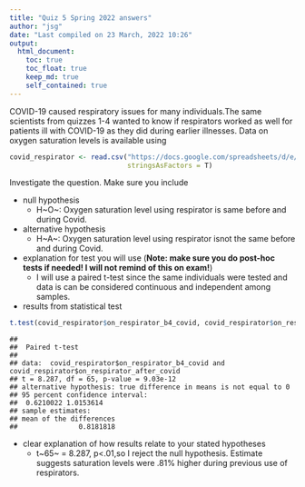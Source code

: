 ```yaml
---
title: "Quiz 5 Spring 2022 answers"
author: "jsg"
date: "Last compiled on 23 March, 2022 10:26"
output:
  html_document:
    toc: true
    toc_float: true
    keep_md: true
    self_contained: true
---
```


COVID-19 caused respiratory issues for many individuals.The same scientists from
quizzes 1-4 wanted to know if respirators worked as well for patients ill with 
COVID-19 as they did during earlier illnesses.  Data on oxygen saturation levels
is available using


```r
covid_respirator <- read.csv("https://docs.google.com/spreadsheets/d/e/2PACX-1vS5y8NL2ZR_tp_YUJoAUlPmRe3CZ8v94wyraannmeNZWpYNOgil_kvzJVntOve8jBPxskM17-t35NB8/pub?gid=1295231330&single=true&output=csv",
                             stringsAsFactors = T)
```
Investigate the question. Make sure you include

* null hypothesis
  * H~O~: Oxygen saturation level using respirator is same before and during Covid.  
* alternative hypothesis
  * H~A~: Oxygen saturation level using respirator isnot the same before and during Covid.  
* explanation for test you will use (**Note: make sure you do post-hoc tests if needed!
I will not remind of this on exam!**)
  * I will use a paired t-test since the same individuals were tested and data is 
  can be considered continuous and independent among samples.  
* results from statistical test

```r
t.test(covid_respirator$on_respirator_b4_covid, covid_respirator$on_respirator_after_covid, paired = T)
```

```
## 
## 	Paired t-test
## 
## data:  covid_respirator$on_respirator_b4_covid and covid_respirator$on_respirator_after_covid
## t = 8.287, df = 65, p-value = 9.03e-12
## alternative hypothesis: true difference in means is not equal to 0
## 95 percent confidence interval:
##  0.6210022 1.0153614
## sample estimates:
## mean of the differences 
##               0.8181818
```
  
* clear explanation of how results relate to your stated hypotheses
  * t~65~ = 8.287, p<.01,so I reject the null hypothesis.  Estimate suggests 
  saturation levels were .81% higher during previous use of respirators.

